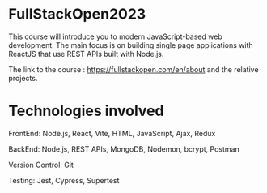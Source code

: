 # FullStackOpen2023

This course will introduce you to modern JavaScript-based web development. The main focus is on building single page applications with ReactJS that use REST APIs built with Node.js.

The link to the course : https://fullstackopen.com/en/about and the relative projects.


# Technologies involved

FrontEnd: Node.js, React, Vite, HTML, JavaScript, Ajax, Redux

BackEnd: Node.js, REST APIs, MongoDB, Nodemon, bcrypt, Postman

Version Control: Git

Testing: Jest, Cypress, Supertest
